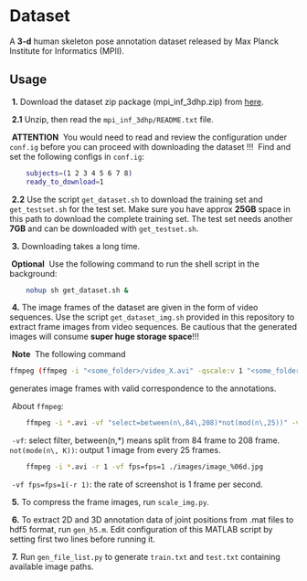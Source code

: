#  <MPI-INF-3DHP> Dataset

A **3-d** human skeleton pose annotation dataset released by Max Planck Institute for Informatics (MPII).

## Usage
​	**1.** Download the dataset zip package (mpi_inf_3dhp.zip) from [here](http://gvv.mpi-inf.mpg.de/3dhp-dataset/).

​	**2.1** Unzip, then read the `mpi_inf_3dhp/README.txt` file.

​	**ATTENTION**
​	You would need to read and review the configuration under `conf.ig` before you can proceed with downloading the dataset !!!
​	Find and set the following configs in `conf.ig`:

```bash
	subjects=(1 2 3 4 5 6 7 8)
	ready_to_download=1
```

​	**2.2** Use the script `get_dataset.sh` to download the training set and `get_testset.sh` for the test set. Make sure you have approx **25GB** space in this path to download the complete training set. The test set needs another **7GB** and can be downloaded with `get_testset.sh`.

​	**3.** Downloading takes a long time.

**​	Optional**
​	Use the following command to run the shell script in the background:

```bash
	nohup sh get_dataset.sh &
```

​	**4.** The image frames of the dataset are given in the form of video sequences. Use the script `get_dataset_img.sh` provided in this repository to extract frame images from video sequences.
Be cautious that the generated images will consume **super huge storage space**!!!

​	**Note**
​	The following command

```bash
ffmpeg (ffmpeg -i "<some_folder>/video_X.avi" -qscale:v 1 "<some_folder>/img_X_%06d.jpg")
```

generates image frames with valid correspondence to the annotations.

​	About `ffmpeg`:

```bash
	ffmpeg -i *.avi -vf "select=between(n\,84\,208)*not(mod(n\,25))" -vsync 0 ./images/image_%06d.jpg
```

​	`-vf`: select filter, between(n,*) means split from 84 frame to 208 frame.
​	`not(mode(n\, K))`: output 1 image from every 25 frames.

```bash
	ffmpeg -i *.avi -r 1 -vf fps=fps=1 ./images/image_%06d.jpg
```
​	`-vf fps=fps=1(-r 1)`: the rate of screenshot is 1 frame per second.

​	**5.** To compress the frame images, run `scale_img.py`.

​	**6.** To extract 2D and 3D annotation data of joint positions from .mat files to hdf5 format, run `gen_h5.m`.
​	Edit configuration of this MATLAB script by setting first two lines before running it.


​	**7.** Run `gen_file_list.py` to generate `train.txt` and `test.txt` containing available image paths.
